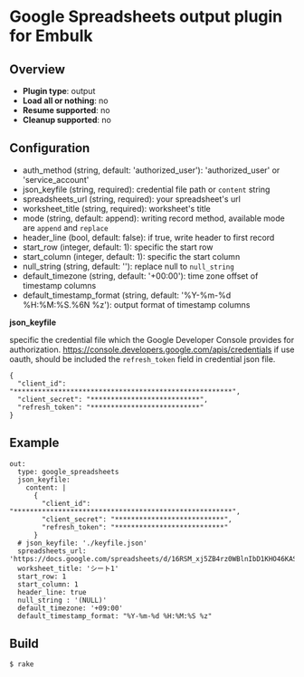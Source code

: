 # Google Spreadsheets output plugin for Embulk

## Overview

* **Plugin type**: output
* **Load all or nothing**: no
* **Resume supported**: no
* **Cleanup supported**: no

## Configuration

- auth_method (string, default: 'authorized_user'): 'authorized_user' or 'service_account'
- json_keyfile (string, required): credential file path or `content` string
- spreadsheets_url (string, required): your spreadsheet's url
- worksheet_title (string, required): worksheet's title
- mode (string, default: append): writing record method, available mode are `append` and `replace`
- header_line (bool, default: false): if true, write header to first record
- start_row (integer, default: 1): specific the start row
- start_column (integer, default: 1): specific the start column
- null_string (string, default: ''): replace null to `null_string`
- default_timezone (string, default: '+00:00'): time zone offset of timestamp columns
- default_timestamp_format (string, default: '%Y-%m-%d %H:%M:%S.%6N %z'): output format of timestamp columns

**json_keyfile**

specific the credential file which the Google Developer Console provides for authorization.
https://console.developers.google.com/apis/credentials
if use oauth, should be included the `refresh_token` field in credential json file.

```
{
  "client_id": "******************************************************",
  "client_secret": "***************************",
  "refresh_token": "***************************"
}
```

## Example

```
out:
  type: google_spreadsheets
  json_keyfile:
    content: |
      {
        "client_id": "******************************************************",
        "client_secret": "***************************",
        "refresh_token": "***************************"
      }
  # json_keyfile: './keyfile.json'
  spreadsheets_url: 'https://docs.google.com/spreadsheets/d/16RSM_xj5ZB4rz0WBlnIbD1KHO46KASnAY04e_oYUSEE/edit'
  worksheet_title: 'シート1'
  start_row: 1
  start_column: 1
  header_line: true
  null_string : '(NULL)'
  default_timezone: '+09:00'
  default_timestamp_format: "%Y-%m-%d %H:%M:%S %z"
```


## Build

```
$ rake
```
